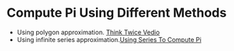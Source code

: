 # Compute Pi Using Different Methods

- Using polygon approximation. [Think Twice Vedio](https://www.youtube.com/watch?v=dBoG4eRSWG8)
- Using infinite series approximation.[Using Series To Compute Pi](https://www.mathscareers.org.uk/article/calculating-pi/)
